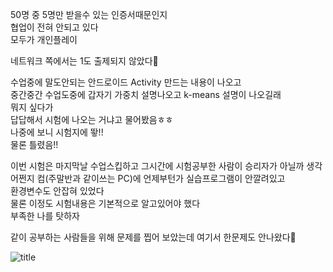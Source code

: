 50명 중 5명만 받을수 있는 인증서때문인지  
협업이 전혀 안되고 있다  
모두가 개인플레이  

네트워크 쪽에서는 1도 출제되지 않았다👿   

수업중에 말도안되는 안드로이드 Activity 만드는 내용이 나오고   
중간중간 수업도중에 갑자기 가중치 설명나오고 k-means 설명이 나오길래  
뭐지 싶다가  
답답해서 시험에 나오는 거냐고 물어봤음ㅎㅎ  
나중에 보니 시험지에 뙇!!  
물론 틀렸음!!  

이번 시험은 마지막날 수업스킵하고 그시간에 시험공부한 사람이 승리자가 아닐까 생각  
어쩐지 컴(주말반과 같이쓰는 PC)에 언제부턴가 실습프로그램이 안깔려있고  
환경변수도 안잡혀 있었다  
물론 이정도 시험내용은 기본적으로 알고있어야 했다  
부족한 나를 탓하자  

같이 공부하는 사람들을 위해 문제를 찝어 보았는데 여기서 한문제도 안나왔다💩  


  
![title](../srcs/네트워크_클러스터링.png)  
